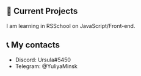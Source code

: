 ## :pushpin: Current Projects

I am learning in RSSchool on JavaScript/Front-end.

## :telephone_receiver: My contacts

- Discord: Ursula#5450  
- Telegram: @YuliyaMinsk
